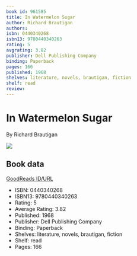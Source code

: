 ```yaml
---
book id: 961585
title: In Watermelon Sugar
author: Richard Brautigan
authors: 
isbn: 0440340268
isbn13: 9780440340263
rating: 5
avgrating: 3.82
publisher: Dell Publishing Company
binding: Paperback
pages: 166
published: 1968
shelves: literature, novels, brautigan, fiction
shelf: read
review: 
---
```


# In Watermelon Sugar

By Richard Brautigan

![](https://i.gr-assets.com/images/S/compressed.photo.goodreads.com/books/1299174934l/961585.jpg)

## Book data

[GoodReads ID/URL](https://www.goodreads.com/book/show/961585)

- ISBN: 0440340268
- ISBN13: 9780440340263
- Rating: 5
- Average Rating: 3.82
- Published: 1968
- Publisher: Dell Publishing Company
- Binding: Paperback
- Shelves: literature, novels, brautigan, fiction
- Shelf: read
- Pages: 166

